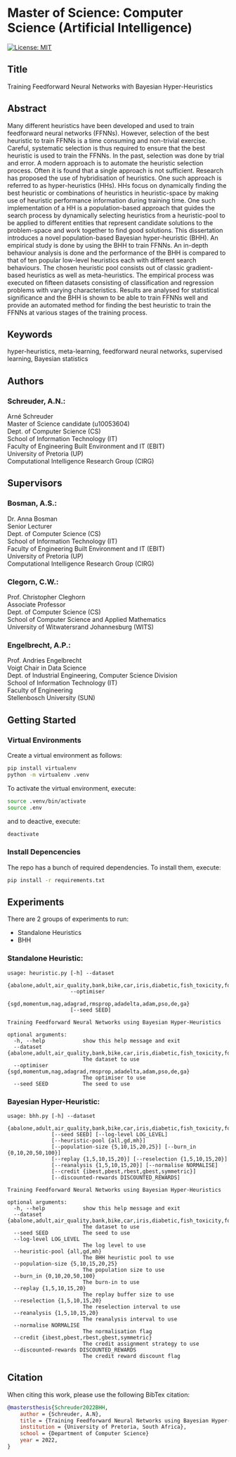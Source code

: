 # Master of Science: Computer Science (Artificial Intelligence)

[![License: MIT](https://img.shields.io/badge/License-MIT-yellow.svg)](https://opensource.org/licenses/MIT)

## Title

Training Feedforward Neural Networks with Bayesian Hyper-Heuristics

## Abstract

Many different heuristics have been developed and used to train feedforward neural networks (FFNNs). However, selection of the best heuristic to train FFNNs is a time consuming and non-trivial exercise. Careful, systematic selection is thus required to ensure that the best heuristic is used to train the FFNNs. In the past, selection was done by trial and error. A modern approach is to automate the heuristic selection process. Often it is found that a single approach is not sufficient. Research has proposed the use of hybridisation of heuristics. One such approach is referred to as hyper-heuristics (HHs). HHs focus on dynamically finding the best heuristic or combinations of heuristics in heuristic-space by making use of heuristic performance information during training time. One such implementation of a HH is a population-based approach that guides the search process by dynamically selecting heuristics from a heuristic-pool to be applied to different entities that represent candidate solutions to the problem-space and work together to find good solutions. This dissertation introduces a novel population-based Bayesian hyper-heuristic (BHH). An empirical study is done by using the BHH to train FFNNs. An in-depth behaviour analysis is done and the performance of the BHH is compared to that of ten popular low-level heuristics each with different search behaviours. The chosen heuristic pool consists out of classic gradient-based heuristics as well as meta-heuristics. The empirical process was executed on fifteen datasets consisting of classification and regression problems with varying characteristics. Results are analysed for statistical significance and the BHH is shown to be able to train FFNNs well and provide an automated method for finding the best heuristic to train the FFNNs at various stages of the training process.

## Keywords

hyper-heuristics, meta-learning, feedforward neural networks, supervised learning, Bayesian statistics

## Authors

### Schreuder, A.N.:

Arné Schreuder<br>
Master of Science candidate (u10053604)<br>
Dept. of Computer Science (CS)<br>
School of Information Technology (IT)<br>
Faculty of Engineering Built Environment and IT (EBIT)<br>
University of Pretoria (UP)<br>
Computational Intelligence Research Group (CIRG)<br>

## Supervisors

### Bosman, A.S.:

Dr. Anna Bosman<br>
Senior Lecturer<br>
Dept. of Computer Science (CS)<br>
School of Information Technology (IT)<br>
Faculty of Engineering Built Environment and IT (EBIT)<br>
University of Pretoria (UP)<br>
Computational Intelligence Research Group (CIRG)<br>

### Clegorn, C.W.:

Prof. Christopher Cleghorn<br>
Associate Professor<br>
Dept. of Computer Science (CS)<br>
School of Computer Science and Applied Mathematics<br>
University of Witwatersrand Johannesburg (WITS)<br>

### Engelbrecht, A.P.:

Prof. Andries Engelbrecht<br>
Voigt Chair in Data Science<br>
Dept. of Industrial Engineering, Computer Science Division<br>
School of Information Technology (IT)<br>
Faculty of Engineering<br>
Stellenbosch University (SUN)<br>

## Getting Started

### Virtual Environments

Create a virtual environment as follows:

```sh
pip install virtualenv
python -m virtualenv .venv
```

To activate the virtual environment, execute:

```sh
source .venv/bin/activate
source .env
```

and to deactive, execute:

```sh
deactivate
```

### Install Depencencies

The repo has a bunch of required dependencies. To install them, execute:

```sh
pip install -r requirements.txt
```

## Experiments

There are 2 groups of experiments to run:

- Standalone Heuristics
- BHH

### Standalone Heuristic:

```
usage: heuristic.py [-h] --dataset
                    {abalone,adult,air_quality,bank,bike,car,iris,diabetic,fish_toxicity,forest_fires,housing,mushroom,parkinsons,student_performance,wine_quality}
                    --optimiser
                    {sgd,momentum,nag,adagrad,rmsprop,adadelta,adam,pso,de,ga}
                    [--seed SEED]

Training Feedforward Neural Networks using Bayesian Hyper-Heuristics

optional arguments:
  -h, --help            show this help message and exit
  --dataset {abalone,adult,air_quality,bank,bike,car,iris,diabetic,fish_toxicity,forest_fires,housing,mushroom,parkinsons,student_performance,wine_quality}
                        The dataset to use
  --optimiser {sgd,momentum,nag,adagrad,rmsprop,adadelta,adam,pso,de,ga}
                        The optimiser to use
  --seed SEED           The seed to use

```

### Bayesian Hyper-Heuristic:

```
usage: bhh.py [-h] --dataset
              {abalone,adult,air_quality,bank,bike,car,iris,diabetic,fish_toxicity,forest_fires,housing,mushroom,parkinsons,student_performance,wine_quality}
              [--seed SEED] [--log-level LOG_LEVEL]
              [--heuristic-pool {all,gd,mh}]
              [--population-size {5,10,15,20,25}] [--burn_in {0,10,20,50,100}]
              [--replay {1,5,10,15,20}] [--reselection {1,5,10,15,20}]
              [--reanalysis {1,5,10,15,20}] [--normalise NORMALISE]
              [--credit {ibest,pbest,rbest,gbest,symmetric}]
              [--discounted-rewards DISCOUNTED_REWARDS]

Training Feedforward Neural Networks using Bayesian Hyper-Heuristics

optional arguments:
  -h, --help            show this help message and exit
  --dataset {abalone,adult,air_quality,bank,bike,car,iris,diabetic,fish_toxicity,forest_fires,housing,mushroom,parkinsons,student_performance,wine_quality}
                        The dataset to use
  --seed SEED           The seed to use
  --log-level LOG_LEVEL
                        The log level to use
  --heuristic-pool {all,gd,mh}
                        The BHH heuristic pool to use
  --population-size {5,10,15,20,25}
                        The population size to use
  --burn_in {0,10,20,50,100}
                        The burn-in to use
  --replay {1,5,10,15,20}
                        The replay buffer size to use
  --reselection {1,5,10,15,20}
                        The reselection interval to use
  --reanalysis {1,5,10,15,20}
                        The reanalysis interval to use
  --normalise NORMALISE
                        The normalisation flag
  --credit {ibest,pbest,rbest,gbest,symmetric}
                        The credit assignment strategy to use
  --discounted-rewards DISCOUNTED_REWARDS
                        The credit reward discount flag

```

## Citation

When citing this work, please use the following BibTex citation:

```bibtex
@mastersthesis{Schreuder2022BHH,
	author = {Schreuder, A.N},
	title = {Training Feedforward Neural Networks using Bayesian Hyper-Heuristics},
	institution = {University of Pretoria, South Africa},
	school = {Department of Computer Science}
	year = 2022,
}
```
